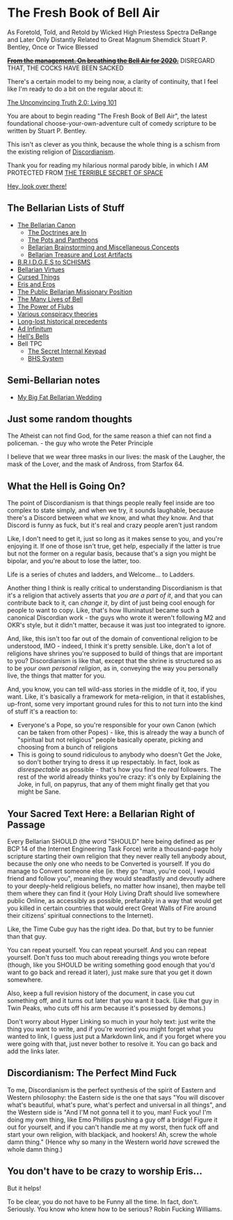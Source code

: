 # The Fresh Book of Bell Air

As Foretold, Told, and Retold by Wicked High Priestess Spectra DeRange and Later Only Distantly Related to Great Magnum Shemdick Stuart P. Bentley, Once or Twice Blessed

~~**[From the management. On breathing the Bell Air for 2020.](4a5a2e9c-585d-4492-9c3d-52ce476795b4.md)**~~ DISREGARD THAT, THE COCKS HAVE BEEN SACKED

There's a certain model to my being now, a clarity of continuity, that I feel like I'm ready to do a bit on the regular about it:

[The Unconvincing Truth 2.0: Lying 101](f2b02fd6-e987-4c8f-9400-9d1765a5d4a7.md)

You are about to begin reading "The Fresh Book of Bell Air", the latest foundational choose-your-own-adventure cult of comedy scripture to be written by Stuart P. Bentley.

This isn't as clever as you think, because the whole thing is a schism from the existing religion of [Discordianism][].

[Discordianism]: https://en.wikipedia.org/wiki/Discordianism

Thank you for reading my hilarious normal parody bible, in which I AM PROTECTED FROM [THE TERRIBLE SECRET OF SPACE][]

[THE TERRIBLE SECRET OF SPACE]: https://www.youtube.com/watch?v=7E0ot9iJm_k

[Hey, look over there!][Verse 789]

[Verse 789]: 5c99d0d2-541c-43e1-9702-53f308a52920.md

## The Bellarian Lists of Stuff

- [The Bellarian Canon](06e09a97-d37e-49af-8a73-63e507c1d0d6.md)
  - [The Doctrines are In](fb06cd58-96a7-47ce-9a00-9db1e9ae0aa3.md)
  - [The Pots and Pantheons](d2bc0627-2e7c-4089-8d77-d015de81ef65.md)
  - [Bellarian Brainstorming and Miscellaneous Concepts](b9808079-3e29-4edb-9225-5a6f0831ebc8.md)
  - [Bellarian Treasure and Lost Artifacts](21b7bf37-765e-4936-939f-acce3a570958.md)
- [B.R.I.D.G.E.S to SCHISMS](900ac6d3-3c0d-47dc-ac44-69b1c25ccab8.md)
- [Bellarian Virtues](d8294448-2a6f-4d38-93a1-80cc2b568d0a.md)
- [Cursed Things](6e8ba676-74c2-4ac8-8464-be2ade67bb0b.md)
- [Eris and Eros](4be22e31-19dd-4940-8434-e44ef6e66229.md)
- [The Public Bellarian Missionary Position](4b69bf16-eae4-4d12-81df-159ee294984a.md)
- [The Many Lives of Bell](f3b6f7f0-1f25-4384-9f58-320e48061243.md)
- [The Power of Flubs](3d631701-5f7e-4f62-9e65-c57799a5035d.md)
- [Various conspiracy theories](bd4b471f-d245-4a5c-a394-8670c9e70041.md)
- [Long-lost historical precedents](964e1700-6b39-47d9-af77-8705d0296ac2.md)
- [Ad Infinitum](cb2f6440-d840-46ac-9356-4ac9bc46ab1b.md)
- [Hell's Bells](6dfd06a0-eb44-4635-aebf-91eb2921a7d2.md)
- Bell TPC
  - [The Secret Internal Keypad](d48a582f-a008-4716-a5a1-93cfb4b40792.md)
  - [BHS System](12ae9e49-83cd-4c91-93ea-12d326701043.md)

## Semi-Bellarian notes

- [My Big Fat Bellarian Wedding](9f59035c-ecf8-4377-8243-628d212f97a3.md)

## Just some random thoughts

The Atheist can not find God, for the same reason a thief can not find a policeman. - the guy who wrote the Peter Principle

I believe that we wear three masks in our lives: the mask of the Laugher, the mask of the Lover, and the mask of Andross, from Starfox 64.

## What the Hell is Going On?

The point of Discordianism is that things people really feel inside are too complex to state simply, and when we try, it sounds laughable, because there's a Discord between what *we* know, and what *they* know. And that Discord is funny as fuck, but it's real and crazy people aren't just random

Like, I don't need to get it, just so long as it makes sense to you, and you're enjoying it. If one of those isn't true, get help, especially if the latter is true but not the former on a regular basis, because that's a sign you might be bipolar, and you're about to lose the latter, too.

Life is a series of chutes and ladders, and Welcome... to Ladders.

Another thing I think is really critical to understanding Discordianism is that it's a religion that actively asserts that *you are a part of it*, and that you can contribute back to it, can *change it*, by dint of just being cool enough for people to want to copy. Like, that's how Illuninatus! became such a canonical Discordian work - the guys who wrote it weren't following M2 and OKR's style, but it didn't matter, because it was just too integrated to ignore.

And, like, this isn't too far out of the domain of conventional religion to be understood, IMO - indeed, I think it's pretty sensible. Like, don't a lot of religions have shrines you're supposed to build of things that are important to you? Discordianism is like that, except that the shrine is structured so as to be *your own personal religion*, as in, conveying the way you personally live, the things that matter for you.

And, you know, you can tell wild-ass stories in the middle of it, too, if you want. Like, it's basically a framework for meta-religion, in that it establishes, up-front, some very important ground rules for this to not turn into the kind of stuff it's a reaction to:

- Everyone's a Pope, so you're responsible for your own Canon (which can be taken from other Popes) - like, this is already the way a bunch of "spiritual but not religious" people basically operate, picking and choosing from a bunch of religions
- This is going to sound ridiculous to anybody who doesn't Get the Joke, so don't bother trying to dress it up respectably. In fact, look as *disrespectable* as possible - that's how you find the *real* followers. The rest of the world already thinks you're crazy: it's only by Explaining the Joke, in full, on papyrus, that any of them might finally get that you might be Sane.

## Your Sacred Text Here: a Bellarian Right of Passage

Every Bellarian SHOULD (the word "SHOULD" here being defined as per BCP 14 of the Internet Engineering Task Force) write a thousand-page holy scripture starting their own religion that they never really tell anybody about, because the only one who needs to be Converted is yourself. If you do manage to Convert someone else (ie. they go "man, you're cool, I would friend and follow you", meaning they would steadfastly and devoutly adhere to your deeply-held religious beliefs, no matter how insane), then maybe tell them where they can find it (your Holy Living Draft should live somewhere public Online, as accessibly as possible, prefarably in a way that would get you killed in certain countries that would erect Great Walls of Fire around their citizens' spiritual connections to the Internet).

Like, the Time Cube guy has the right idea. Do that, but try to be funnier than that guy.

You can repeat yourself. You can repeat yourself. And you can repeat yourself. Don't fuss too much about rereading things you wrote before (though, like you SHOULD be writing something good enough that you'd want to go back and reread it later), just make sure that you get it down somewhere.

Also, keep a full revision history of the document, in case you cut something off, and it turns out later that you want it back. (Like that guy in Twin Peaks, who cuts off his arm because it's posessed by demons.)

Don't worry about Hyper Linking so much in your holy text: just write the thing you want to write, and if you're worried you might forget what you wanted to link, I guess just put a Markdown link, and if you forget where you were going with that, just never bother to resolve it. You can go back and add the links later.

## Discordianism: The Perfect Mind Fuck

To me, Discordianism is the perfect synthesis of the spirit of Eastern and Western philosophy: the Eastern side is the one that says "You will discover what's beautiful, what's pure, what's perfect and universal in all things", and the Western side is "And I'M not gonna tell it to you, man! Fuck you! I'm doing my own thing, like Emo Phillips pushing a guy off a bridge! Figure it out for yourself, and if you can't handle me at my worst, then fuck off and start your own religion, with blackjack, and hookers! Ah, screw the whole damn thing." (Hence why so many in the Western world *have* screwed the whole damn thing.)

## You don't have to be crazy to worship Eris...

But it helps!

To be clear, you do not have to be Funny all the time. In fact, don't. Seriously. You know who knew how to be serious? Robin Fucking Williams.
